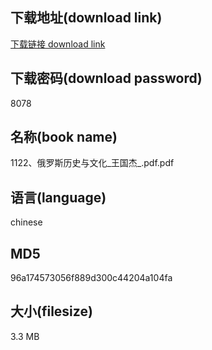 ## 下载地址(download link)
[下载链接 download link](https://voluble-croquembouche-d321dc.netlify.app/?s=1122%E3%80%81%E4%BF%84%E7%BD%97%E6%96%AF%E5%8E%86%E5%8F%B2%E4%B8%8E%E6%96%87%E5%8C%96_%E7%8E%8B%E5%9B%BD%E6%9D%B0_.pdf)

## 下载密码(download password)
8078

## 名称(book name)
1122、俄罗斯历史与文化_王国杰_.pdf.pdf

## 语言(language)
chinese

## MD5
96a174573056f889d300c44204a104fa

## 大小(filesize)
3.3 MB
